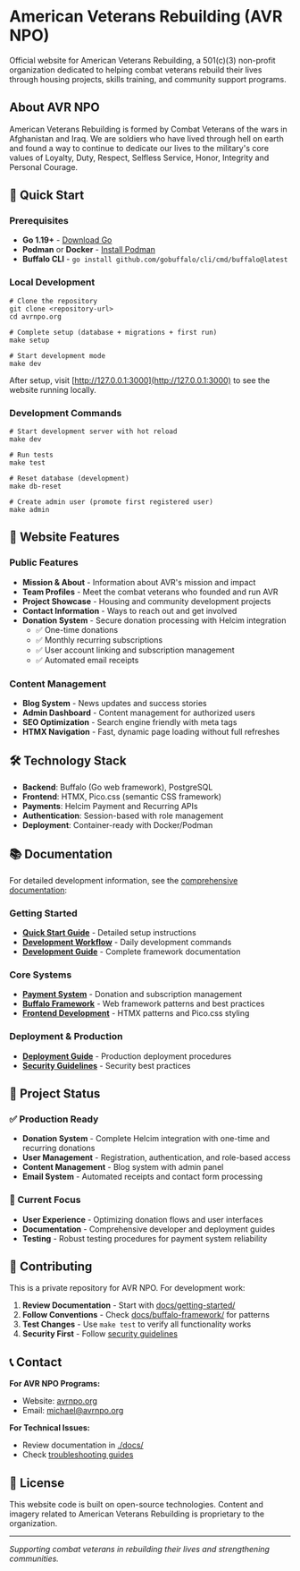 # American Veterans Rebuilding (AVR NPO)

Official website for American Veterans Rebuilding, a 501(c)(3) non-profit organization dedicated to helping combat veterans rebuild their lives through housing projects, skills training, and community support programs.

## About AVR NPO

American Veterans Rebuilding is formed by Combat Veterans of the wars in Afghanistan and Iraq. We are soldiers who have lived through hell on earth and found a way to continue to dedicate our lives to the military's core values of Loyalty, Duty, Respect, Selfless Service, Honor, Integrity and Personal Courage.

## 🚀 Quick Start

### Prerequisites
- **Go 1.19+** - [Download Go](https://golang.org/dl/)
- **Podman** or **Docker** - [Install Podman](https://podman.io/getting-started/installation)
- **Buffalo CLI** - `go install github.com/gobuffalo/cli/cmd/buffalo@latest`

### Local Development

```console
# Clone the repository
git clone <repository-url>
cd avrnpo.org

# Complete setup (database + migrations + first run)
make setup

# Start development mode
make dev
```

After setup, visit [http://127.0.0.1:3000](http://127.0.0.1:3000) to see the website running locally.

### Development Commands

```console
# Start development server with hot reload
make dev

# Run tests
make test

# Reset database (development)
make db-reset

# Create admin user (promote first registered user)
make admin
```

## 🌟 Website Features

### Public Features
- **Mission & About** - Information about AVR's mission and impact
- **Team Profiles** - Meet the combat veterans who founded and run AVR
- **Project Showcase** - Housing and community development projects
- **Contact Information** - Ways to reach out and get involved
- **Donation System** - Secure donation processing with Helcim integration
  - ✅ One-time donations 
  - ✅ Monthly recurring subscriptions
  - ✅ User account linking and subscription management
  - ✅ Automated email receipts

### Content Management
- **Blog System** - News updates and success stories
- **Admin Dashboard** - Content management for authorized users
- **SEO Optimization** - Search engine friendly with meta tags
- **HTMX Navigation** - Fast, dynamic page loading without full refreshes

## 🛠️ Technology Stack

- **Backend**: Buffalo (Go web framework), PostgreSQL
- **Frontend**: HTMX, Pico.css (semantic CSS framework)
- **Payments**: Helcim Payment and Recurring APIs
- **Authentication**: Session-based with role management
- **Deployment**: Container-ready with Docker/Podman

## 📚 Documentation

For detailed development information, see the [comprehensive documentation](./docs/):

### Getting Started
- **[Quick Start Guide](./docs/getting-started/quick-start.md)** - Detailed setup instructions
- **[Development Workflow](./docs/getting-started/development-workflow.md)** - Daily development commands
- **[Development Guide](./docs/DEVELOPMENT_GUIDE.md)** - Complete framework documentation

### Core Systems
- **[Payment System](./docs/payment-system/README.md)** - Donation and subscription management
- **[Buffalo Framework](./docs/buffalo-framework/README.md)** - Web framework patterns and best practices
- **[Frontend Development](./docs/frontend/README.md)** - HTMX patterns and Pico.css styling

### Deployment & Production
- **[Deployment Guide](./docs/deployment/README.md)** - Production deployment procedures
- **[Security Guidelines](./docs/deployment/security.md)** - Security best practices

## 🎯 Project Status

### ✅ Production Ready
- **Donation System** - Complete Helcim integration with one-time and recurring donations
- **User Management** - Registration, authentication, and role-based access
- **Content Management** - Blog system with admin panel
- **Email System** - Automated receipts and contact form processing

### 🔄 Current Focus
- **User Experience** - Optimizing donation flows and user interfaces
- **Documentation** - Comprehensive developer and deployment guides
- **Testing** - Robust testing procedures for payment system reliability

## 🤝 Contributing

This is a private repository for AVR NPO. For development work:

1. **Review Documentation** - Start with [docs/getting-started/](./docs/getting-started/)
2. **Follow Conventions** - Check [docs/buffalo-framework/](./docs/buffalo-framework/) for patterns
3. **Test Changes** - Use `make test` to verify all functionality works
4. **Security First** - Follow [security guidelines](./docs/deployment/security.md)

## 📞 Contact

**For AVR NPO Programs:**
- Website: [avrnpo.org](https://avrnpo.org)
- Email: michael@avrnpo.org

**For Technical Issues:**
- Review documentation in [./docs/](./docs/)
- Check [troubleshooting guides](./docs/buffalo-framework/troubleshooting.md)

## 📝 License

This website code is built on open-source technologies. Content and imagery related to American Veterans Rebuilding is proprietary to the organization.

---

*Supporting combat veterans in rebuilding their lives and strengthening communities.*
